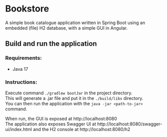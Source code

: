 # Bookstore
A simple book catalogue application written in Spring Boot using an embedded (file) H2 database, with a simple GUI in Angular.

## Build and run the application

### Requirements:
- Java 17

### Instructions:
Execute command `./gradlew bootJar` in the project directory.  
This will generate a .jar file and put it in the `./build/libs` directory.  
You can then run the application with the `java -jar <path-to-jar>` command.  
  
When run, the GUI is exposed at http://localhost:8080  
The application also exposes Swagger UI at http://localhost:8080/swagger-ui/index.html and the H2 console at http://localhost:8080/h2